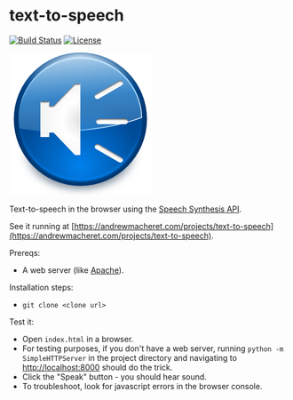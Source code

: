 # text-to-speech

[![Build Status](https://travis-ci.org/andrewmacheret/text-to-speech.svg?branch=master)](https://travis-ci.org/andrewmacheret/text-to-speech) [![License](https://img.shields.io/badge/license-MIT-lightgray.svg)](https://github.com/andrewmacheret/text-to-speech/blob/master/LICENSE.md)

![Sound image](sound.png?raw=true "Sound image")

Text-to-speech in the browser using the [Speech Synthesis API](https://developer.mozilla.org/en-US/docs/Web/API/Web_Speech_API).

See it running at [https://andrewmacheret.com/projects/text-to-speech](https://andrewmacheret.com/projects/text-to-speech).

Prereqs:
* A web server (like [Apache](https://httpd.apache.org/)).

Installation steps:
* `git clone <clone url>`

Test it:
* Open `index.html` in a browser.
 * For testing purposes, if you don't have a web server, running `python -m SimpleHTTPServer` in the project directory and navigating to [http://localhost:8000](http://localhost:8000) should do the trick.
* Click the "Speak" button - you should hear sound.
* To troubleshoot, look for javascript errors in the browser console.

